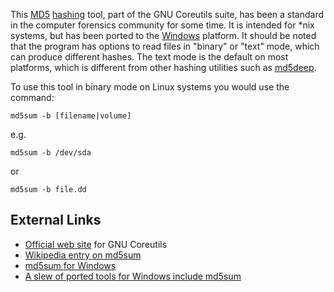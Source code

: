 This [MD5](MD5 "wikilink") [hashing](hashing "wikilink") tool, part of
the GNU Coreutils suite, has been a standard in the computer forensics
community for some time. It is intended for \*nix systems, but has been
ported to the [Windows](Windows "wikilink") platform. It should be noted
that the program has options to read files in "binary" or "text" mode,
which can produce different hashes. The text mode is the default on most
platforms, which is different from other hashing utilities such as
[md5deep](md5deep "wikilink").

To use this tool in binary mode on Linux systems you would use the
command:

`md5sum -b [filename|volume]`

e.g.

`md5sum -b /dev/sda`

or

`md5sum -b file.dd`

## External Links

- [Official web site](http://www.gnu.org/software/coreutils/) for GNU
  Coreutils
- [Wikipedia entry on md5sum](http://en.wikipedia.org/wiki/Md5sum)
- [md5sum for Windows](http://www.etree.org/md5com.html)
- [A slew of ported tools for Windows include
  md5sum](http://unxutils.sourceforge.net/)